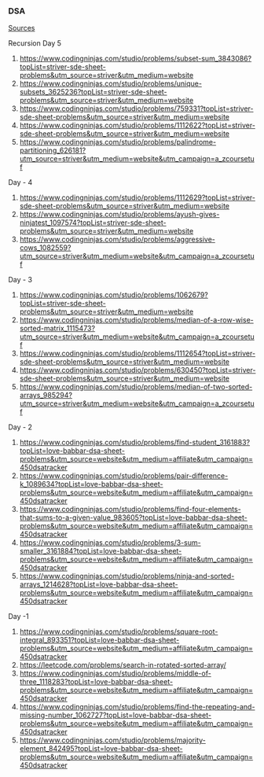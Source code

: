 ### DSA ###
[Sources](https://takeuforward.org/strivers-a2z-dsa-course/strivers-a2z-dsa-course-sheet-2/) 

Recursion Day 5
1. https://www.codingninjas.com/studio/problems/subset-sum_3843086?topList=striver-sde-sheet-problems&utm_source=striver&utm_medium=website
2. https://www.codingninjas.com/studio/problems/unique-subsets_3625236?topList=striver-sde-sheet-problems&utm_source=striver&utm_medium=website
3. https://www.codingninjas.com/studio/problems/759331?topList=striver-sde-sheet-problems&utm_source=striver&utm_medium=website
4. https://www.codingninjas.com/studio/problems/1112622?topList=striver-sde-sheet-problems&utm_source=striver&utm_medium=website
5. https://www.codingninjas.com/studio/problems/palindrome-partitioning_626181?utm_source=striver&utm_medium=website&utm_campaign=a_zcoursetuf

Day - 4
1. https://www.codingninjas.com/studio/problems/1112629?topList=striver-sde-sheet-problems&utm_source=striver&utm_medium=website
2. https://www.codingninjas.com/studio/problems/ayush-gives-ninjatest_1097574?topList=striver-sde-sheet-problems&utm_source=striver&utm_medium=website
3. https://www.codingninjas.com/studio/problems/aggressive-cows_1082559?utm_source=striver&utm_medium=website&utm_campaign=a_zcoursetuf

Day - 3
1. https://www.codingninjas.com/studio/problems/1062679?topList=striver-sde-sheet-problems&utm_source=striver&utm_medium=website
2. https://www.codingninjas.com/studio/problems/median-of-a-row-wise-sorted-matrix_1115473?utm_source=striver&utm_medium=website&utm_campaign=a_zcoursetuf
3. https://www.codingninjas.com/studio/problems/1112654?topList=striver-sde-sheet-problems&utm_source=striver&utm_medium=website
4. https://www.codingninjas.com/studio/problems/630450?topList=striver-sde-sheet-problems&utm_source=striver&utm_medium=website
5. https://www.codingninjas.com/studio/problems/median-of-two-sorted-arrays_985294?utm_source=striver&utm_medium=website&utm_campaign=a_zcoursetuf

Day - 2
1. https://www.codingninjas.com/studio/problems/find-student_3161883?topList=love-babbar-dsa-sheet-problems&utm_source=website&utm_medium=affiliate&utm_campaign=450dsatracker
2. https://www.codingninjas.com/studio/problems/pair-difference-k_1089634?topList=love-babbar-dsa-sheet-problems&utm_source=website&utm_medium=affiliate&utm_campaign=450dsatracker
3. https://www.codingninjas.com/studio/problems/find-four-elements-that-sums-to-a-given-value_983605?topList=love-babbar-dsa-sheet-problems&utm_source=website&utm_medium=affiliate&utm_campaign=450dsatracker
4. https://www.codingninjas.com/studio/problems/3-sum-smaller_3161884?topList=love-babbar-dsa-sheet-problems&utm_source=website&utm_medium=affiliate&utm_campaign=450dsatracker
5. https://www.codingninjas.com/studio/problems/ninja-and-sorted-arrays_1214628?topList=love-babbar-dsa-sheet-problems&utm_source=website&utm_medium=affiliate&utm_campaign=450dsatracker

Day -1
1. https://www.codingninjas.com/studio/problems/square-root-integral_893351?topList=love-babbar-dsa-sheet-problems&utm_source=website&utm_medium=affiliate&utm_campaign=450dsatracker
2. https://leetcode.com/problems/search-in-rotated-sorted-array/
3. https://www.codingninjas.com/studio/problems/middle-of-three_1118283?topList=love-babbar-dsa-sheet-problems&utm_source=website&utm_medium=affiliate&utm_campaign=450dsatracker
4. https://www.codingninjas.com/studio/problems/find-the-repeating-and-missing-number_1062727?topList=love-babbar-dsa-sheet-problems&utm_source=website&utm_medium=affiliate&utm_campaign=450dsatracker
5. https://www.codingninjas.com/studio/problems/majority-element_842495?topList=love-babbar-dsa-sheet-problems&utm_source=website&utm_medium=affiliate&utm_campaign=450dsatracker
